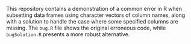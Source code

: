 This repository contains a demonstration of a common error in R when subsetting data frames using character vectors of column names, along with a solution to handle the case where some specified columns are missing.  The `bug.R` file shows the original erroneous code, while `bugSolution.R` presents a more robust alternative.